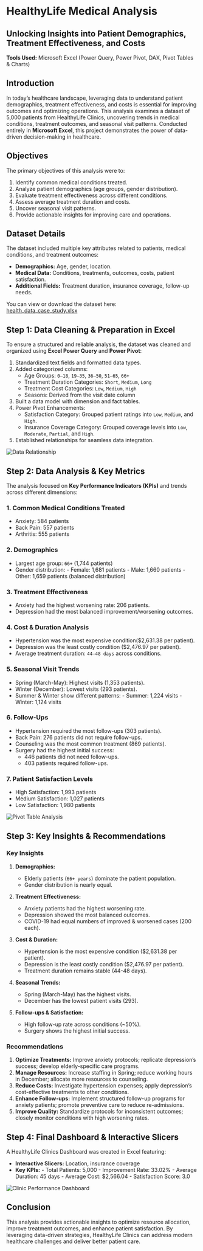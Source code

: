 # HealthyLife Medical Analysis 
## Unlocking Insights into Patient Demographics, Treatment Effectiveness, and Costs

**Tools Used:** Microsoft Excel (Power Query, Power Pivot, DAX, Pivot Tables & Charts)


## Introduction
In today’s healthcare landscape, leveraging data to understand patient demographics, treatment effectiveness, and costs is essential for improving outcomes and optimizing operations. This analysis examines a dataset of 5,000 patients from HealthyLife Clinics, uncovering trends in medical conditions, treatment outcomes, and seasonal visit patterns. 
Conducted entirely in **Microsoft Excel**, this project demonstrates the power of data-driven decision-making in healthcare.

## Objectives
The primary objectives of this analysis were to:
1. Identify common medical conditions treated.
2. Analyze patient demographics (age groups, gender distribution).
3. Evaluate treatment effectiveness across different conditions.
4. Assess average treatment duration and costs.
5. Uncover seasonal visit patterns.
6. Provide actionable insights for improving care and operations.

## Dataset Details
The dataset included multiple key attributes related to patients, medical conditions, and treatment outcomes:

- **Demographics:** Age, gender, location.
- **Medical Data:** Conditions, treatments, outcomes, costs, patient satisfaction.
- **Additional Fields:** Treatment duration, insurance coverage, follow-up needs.

You can view or download the dataset here:  
[health_data_case_study.xlsx](health_data_case_study.xlsx)


## Step 1: Data Cleaning & Preparation in Excel
To ensure a structured and reliable analysis, the dataset was cleaned and organized using **Excel Power Query** and **Power Pivot**:
1. Standardized text fields and formatted data types.
2. Added categorized columns:
   - Age Groups: `0–18`, `19–35`, `36–50`, `51–65`, `66+`
   - Treatment Duration Categories: `Short`, `Medium`, `Long`
   - Treatment Cost Categories: `Low`, `Medium`, `High`
   - Seasons: Derived from the visit date column
3. Built a data model with dimension and fact tables.
4. Power Pivot Enhancements:
   - Satisfaction Category: Grouped patient ratings into `Low`, `Medium`, and `High`.
   - Insurance Coverage Category: Grouped coverage levels into `Low`, `Moderate`, `Partial`, and `High`.
5. Established relationships for seamless data integration.

![Data Relationship](screenshots/data%20relationship.JPG)


## Step 2: Data Analysis & Key Metrics
The analysis focused on **Key Performance Indicators (KPIs)** and trends across different dimensions:
### 1. Common Medical Conditions Treated
- Anxiety: 584 patients
- Back Pain: 557 patients
- Arthritis: 555 patients

### 2. Demographics
- Largest age group: `66+` (1,744 patients)
- Gender distribution:
        - Female: 1,681 patients
        - Male: 1,660 patients
        - Other: 1,659 patients (balanced distribution)

### 3. Treatment Effectiveness
- Anxiety had the highest worsening rate: 206 patients.
- Depression had the most balanced improvement/worsening outcomes.

### 4. Cost & Duration Analysis
- Hypertension was the most expensive condition($2,631.38 per patient).
- Depression was the least costly condition ($2,476.97 per patient).
- Average treatment duration: `44–48 days` across conditions.

### 5. Seasonal Visit Trends
- Spring (March-May): Highest visits (1,353 patients).
- Winter (December): Lowest visits (293 patients).
- Summer & Winter show different patterns:
           - Summer: 1,224 visits
           - Winter: 1,124 visits

### 6. Follow-Ups
- Hypertension required the most follow-ups (303 patients).
- Back Pain: 276 patients did not require follow-ups.
- Counseling was the most common treatment (869 patients).
- Surgery had the highest initial success:
     - 446 patients did not need follow-ups.
     - 403 patients required follow-ups.

### 7. Patient Satisfaction Levels
- High Satisfaction: 1,993 patients
- Medium Satisfaction: 1,027 patients
- Low Satisfaction: 1,980 patients

![Pivot Table Analysis](screenshots/pivot%20tables.JPG)


## Step 3: Key Insights & Recommendations
### Key Insights
1. **Demographics:**
   - Elderly patients (`66+ years`) dominate the patient population.
   - Gender distribution is nearly equal.

2. **Treatment Effectiveness:**
   - Anxiety patients had the highest worsening rate.
   - Depression showed the most balanced outcomes.
   - COVID-19 had equal numbers of improved & worsened cases (200 each).

3. **Cost & Duration:**
   - Hypertension is the most expensive condition ($2,631.38 per patient).
   - Depression is the least costly condition ($2,476.97 per patient).
   - Treatment duration remains stable (44-48 days).

4. **Seasonal Trends:**
   - Spring (March-May) has the highest visits.
   - December has the lowest patient visits (293).

5. **Follow-ups & Satisfaction:**
   - High follow-up rate across conditions (~50%).
   - Surgery shows the highest initial success.

### Recommendations
1. **Optimize Treatments:** Improve anxiety protocols; replicate depression’s success; develop elderly-specific care programs.
2. **Manage Resources:** Increase staffing in Spring; reduce working hours in December; allocate more resources to counseling.
3. **Reduce Costs:** Investigate hypertension expenses; apply depression’s cost-effective treatments to other conditions.
4. **Enhance Follow-ups:** Implement structured follow-up programs for anxiety patients; promote preventive care to reduce re-admissions.
5. **Improve Quality:** Standardize protocols for inconsistent outcomes; closely monitor conditions with high worsening rates.  

## Step 4: Final Dashboard & Interactive Slicers
A HealthyLife Clinics Dashboard was created in Excel featuring:
- **Interactive Slicers:** Location, insurance coverage
- **Key KPIs:**
            - Total Patients: 5,000
            - Improvement Rate: 33.02%
            - Average Duration: 45 days
            - Average Cost: $2,566.04
            - Satisfaction Score: 3.0

![Clinic Performance Dashboard](screenshots/clinic%20performance%20dashboard.JPG)

## Conclusion
This analysis provides actionable insights to optimize resource allocation, improve treatment outcomes, and enhance patient satisfaction. By leveraging data-driven strategies, HealthyLife Clinics can address modern healthcare challenges and deliver better patient care.
